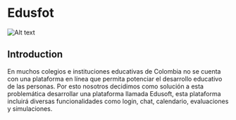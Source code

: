 # Edusfot

![Alt text](/relative/path/to/vista_homepage.png?raw=true)

## Introduction

En muchos colegios e instituciones educativas de Colombia no se cuenta con una plataforma en línea que permita potenciar el desarrollo educativo de las personas. Por esto nosotros decidimos como solución a esta problemática desarrollar una plataforma llamada Edusoft, esta plataforma incluirá diversas funcionalidades como  login, chat, calendario, evaluaciones y simulaciones. 
